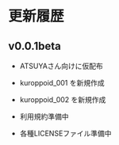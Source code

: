 # 更新履歴

## v0.0.1beta

- ATSUYAさん向けに仮配布
- kuroppoid_001 を新規作成
- kuroppoid_002 を新規作成

- 利用規約準備中
- 各種LICENSEファイル準備中